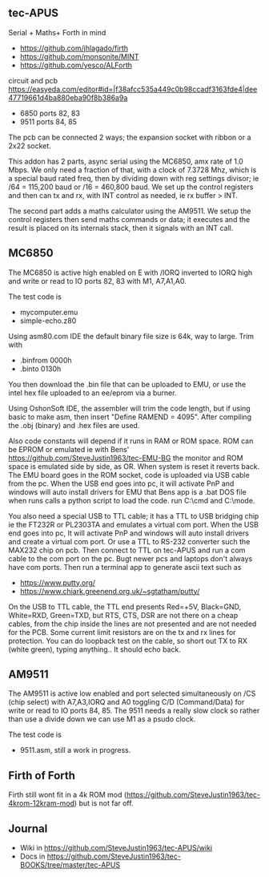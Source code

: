 
## tec-APUS
Serial + Maths+ Forth in mind
- https://github.com/jhlagado/firth  
- https://github.com/monsonite/MINT 
- https://github.com/yesco/ALForth

circuit and pcb https://easyeda.com/editor#id=|f38afcc535a449c0b98ccadf3163fde4|dee47719661d4ba880eba90f8b386a9a
- 6850 ports 82, 83
- 9511 ports 84, 85

The pcb can be connected 2 ways; the expansion socket with ribbon or a 2x22 socket.

This addon has 2 parts, async serial using the MC6850, amx rate of 1.0 Mbps.
We only need a fraction of that, with a clock of 7.3728 Mhz, which is a special baud rated freq, then by dividing down with reg settings divisor; ie /64 = 115,200 baud or /16 =  460,800 baud. We set up the control registers and then can tx and rx, with INT control as needed, ie rx buffer > INT.

The second part adds a maths calculator using the AM9511. We setup the control registers then send maths commands or data; it executes and the result is placed on its internals stack, then it  signals with an INT call.

## MC6850
The MC6850 is active high enabled on E with /IORQ inverted to IORQ high and write or read to IO ports 82, 83 with M1, A7,A1,A0.

The test code is
- mycomputer.emu
- simple-echo.z80

Using asm80.com IDE the default binary file size is 64k, way to large. Trim with
- .binfrom 0000h 
- .binto 0130h

You then download the .bin file that can be uploaded to EMU, or use the intel hex file uploaded to an ee/eprom via a burner.

Using OshonSoft IDE, the assembler will trim the code length, but if using basic to make asm, then insert "Define RAMEND = 4095".
After compiling the .obj (binary) and .hex files are used. 

Also code constants will depend if it runs in RAM or ROM space. ROM can be EPROM or emulated  ie with Bens' https://github.com/SteveJustin1963/tec-EMU-BG the monitor and ROM space is emulated side by side, as OR. When system is reset it reverts back. 
The EMU board goes in the ROM socket, code is uploaded via USB cable from the pc. When the USB end goes into pc, it will activate PnP and windows will auto install drivers for EMU that Bens app is a .bat DOS file when runs calls a python script to load the code. run C:\cmd and C:\mode.

You also need a special USB to TTL cable; it has a TTL to USB bridging chip ie the FT232R or PL2303TA and emulates a virtual com port. When the USB end goes into pc, It will activate PnP and windows will auto install drivers and create a virtual com port. Or use a TTL to RS-232 converter such the MAX232 chip on pcb. Then connect to TTL on tec-APUS and run a com cable to the com port on the pc. Bugt newer pcs and laptops don't always have com ports.
Then run a terminal app to generate ascii text such as 
- https://www.putty.org/    
- https://www.chiark.greenend.org.uk/~sgtatham/putty/ 

On the USB to TTL cable, the TTL end presents Red=+5V, Black=GND, White=RXD, Green=TXD, but RTS, CTS, DSR are not there on a cheap cables, from the chip inside the lines are not presented and are not needed for the PCB. Some current limit resistors are on the tx and rx lines for protection. You can do loopback test on the cable, so short out TX to RX (white green), typing anything.. It should echo back.

## AM9511
The AM9511 is active low enabled and port selected simultaneously on /CS (chip select) with A7,A3,IORQ and A0 toggling C/D (Command/Data) for write or read to IO ports 84, 85. The 9511 needs a really slow clock so rather than use a divide down we can use M1 as a psudo clock.

The test code is 
- 9511.asm, still a work in progress.

## Firth of Forth
Firth still wont fit in a 4k ROM mod (https://github.com/SteveJustin1963/tec-4krom-12kram-mod) but is not far off. 

## Journal
- Wiki in https://github.com/SteveJustin1963/tec-APUS/wiki
- Docs in https://github.com/SteveJustin1963/tec-BOOKS/tree/master/tec-APUS






